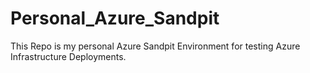 # Personal_Azure_Sandpit
This Repo is my personal Azure Sandpit Environment for testing Azure Infrastructure Deployments.
